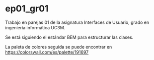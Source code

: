 # ep01_gr01
 Trabajo en parejas 01 de la asignatura Interfaces de Usuario, grado en ingeniería informática UC3M.

Se está siguiendo el estándar BEM para estructurar las clases.

La paleta de colores seguida se puede encontrar en https://colorswall.com/es/palette/191697